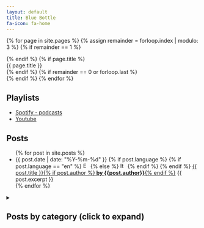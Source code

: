```yaml
---
layout: default
title: Blue Bottle
fa-icon: fa-home
---
```


{% for page in site.pages %}
{% assign remainder = forloop.index | modulo: 3 %}
{% if remainder == 1 %}
<div class="row">
{% endif %}
{% if page.title %}
  <div class="flip-card">
    <div class="flip-card-inner" onclick="location.href='{{ site.baseurl }}{{ page.url }}'">
        <div class="flip-card-front">
          <i class="fas fa-3x {{ page.fa-icon }}"></i>
        </div>
        <div class="flip-card-back">{{ page.title }}</div>
    </div>
  </div>
{% endif %}
{% if remainder == 0 or forloop.last %}
</div>
{% endif %}
{% endfor %}

## Playlists
+ [Spotify - podcasts](https://open.spotify.com/playlist/6c2T59Uao125c7A1sCOMxd?si=6TWRJzcLSymLw2DrV-pG0w&dd=1&nd=1)
+ [Youtube](https://youtube.com/playlist?list=PLo2EPO-Ffz059DRWYaHbtC959AwwqFzOW)

## Posts
<ul>
  {% for post in site.posts %}
    <li>
      {{ post.date | date: "%Y-%m-%d" }}
      {% if post.language %}
        {% if post.language == "en" %}
          <img src="{{ site.baseurl }}/assets/images/flags/gb.svg" alt="English" height="15">
        {% else %}
          <img src="{{ site.baseurl }}/assets/images/flags/it.svg" alt="Italian" height="15"> 
        {% endif %}
      {% endif %}
      <a href="{{ site.baseurl }}{{ post.url }}">{{ post.title }}{% if post.author %}<b> by {{post.author}}</b>{% endif %}</a>
      {{ post.excerpt }}
    </li>
  {% endfor %}
</ul>

<details>
  <summary><h2>Posts by category (click to expand)</h2></summary>
  
  {% for category in site.categories %}
  <h3>{{ category[0] }}</h3>
    <ul>
      {% for post in category[1] %}
      <li>
        {{ post.date | date: "%Y-%m-%d" }}
        {% if post.language %}
          {% if post.language == "en" %}
            <img src="{{ site.baseurl }}/assets/images/flags/gb.svg" alt="English" height="15">
          {% else %}
            <img src="{{ site.baseurl }}/assets/images/flags/it.svg" alt="Italian" height="15"> 
          {% endif %}
        {% endif %}
        <a href="{{ site.baseurl }}{{ post.url }}">{{ post.title }}{% if post.author %}<b> by {{post.author}}</b>{% endif %}</a>
        {{ post.excerpt }}
      </li>
      {% endfor %}
    </ul>
  {% endfor %}
</details>
